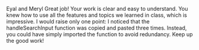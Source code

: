 Eyal and Meryl
Great job! Your work is clear and easy to understand. 
You knew how to use all the features and topics we learned in class, which is impressive.
I would raise only one point:
I noticed that the handleSearchInput function was copied and pasted three times. 
Instead, you could have simply imported the function to avoid redundancy.
Keep up the good work!
